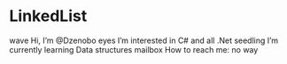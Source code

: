 # LinkedList
wave Hi, I’m @Dzenobo
eyes I’m interested in C# and all .Net
seedling I’m currently learning Data structures
mailbox How to reach me: no way
